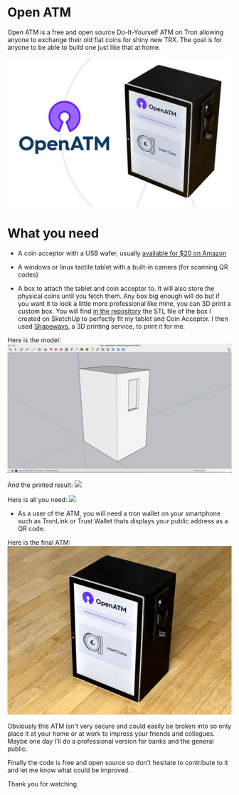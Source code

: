 # Open ATM

Open ATM is a free and open source Do-It-Yourself ATM on Tron allowing anyone to exchange their old fiat coins for shiny new TRX. The goal is for anyone to be able to build one just like that at home.

![](./frontend/public/ogimage.png)


# What you need

- A coin acceptor with a USB wafer, usually [available for $20 on Amazon](https://www.amazon.com/s?k=coin+acceptor)

- A windows or linux tactile tablet with a built-in camera (for scanning QR codes)

- A box to attach the tablet and coin acceptor to. It will also store the physical coins until you fetch them. Any box big enough will do but if you want it to look a little more professional like mine, you can 3D print a custom box. You will find [in the repository](./frontend/public/box.stl) the STL file of the box I created on SketchUp to perfectly fit my tablet and Coin Acceptor. I then used [Shapeways](https://www.shapeways.com/), a 3D printing service, to print it for me.

Here is the model:
![](./frontend/public/model.png)

And the printed result:
![](./frontend/public/print.png)

Here is all you need:
![](./frontend/public/whatyouneed.png)

- As a user of the ATM, you will need a tron wallet on your smartphone such as TronLink or Trust Wallet thats displays your public address as a QR code. 

Here is the final ATM:
![](./frontend/public/result.png)

Obviously this ATM isn't very secure and could easily be broken into so only place it at your home or at work to impress your friends and collegues. Maybe one day I'll do a professional version for banks and the general public. 

Finally the code is free and open source so don't hesitate to contribute to it and let me know what could be improved. 

Thank you for watching.